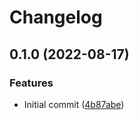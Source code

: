 # Changelog

## 0.1.0 (2022-08-17)


### Features

* Initial commit ([4b87abe](https://github.com/jacobsvante/pre-commit-sqlx-prepare/commit/4b87abe24bd5466a31262c4929d48a0f43ddfee4))

